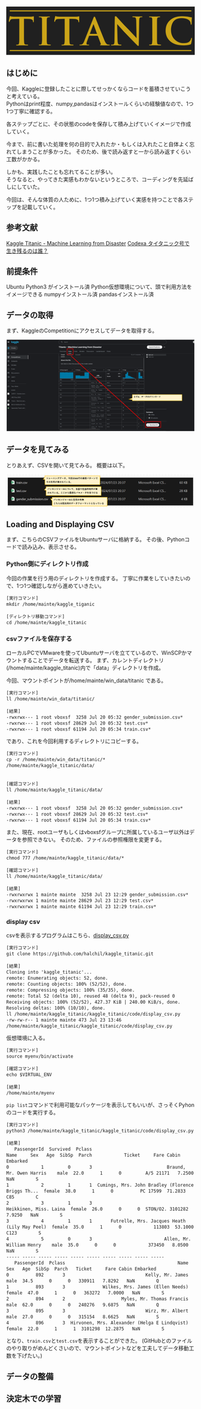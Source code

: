 ![logo](./fig/titanic-logo.png)

## はじめに

今回、Kaggleに登録したことに際してせっかくならコードを蓄積させていこうと考えている。  
Pythonはprint程度、numpy,pandasはインストールくらいの経験値なので、1つ1つ丁寧に確認する。

各ステップごとに、その状態のcodeを保存して積み上げていくイメージで作成していく。

今まで、前に書いた処理を何の目的で入れたか・もしくは入れたこと自体よく忘れてしまうことが多かった。
そのため、後で読み返すと一から読み返すくらい工数がかかる。

しかも、実践したことも忘れてることが多い。  
そうなると、やってきた実感もわかないというところで、コーディングを先延ばしにしていた。

今回は、そんな体質の人ために、1つ1つ積み上げていく実感を持つことで各ステップを記載していく。
## 参考文献
[Kaggle Titanic - Machine Learning from Disaster](https://www.kaggle.com/competitions/titanic)
[Codexa タイタニック号で生き残るのは誰？](https://www.codexa.net/kaggle-titanic-beginner/)

## 前提条件
Ubuntu
Python3 がインストール済
Python仮想環境について、頭で利用方法をイメージできる
numpyインストール済
pandasインストール済

## データの取得
まず、KaggleのCompetitionにアクセスしてデータを取得する。  

![logo](./fig/fig1.png)

## データを見てみる
とりあえず、CSVを開いて見てみる。
概要は以下。  

![logo](./fig/fig2.png)

## Loading and Displaying CSV
まず、こちらのCSVファイルをUbuntuサーバに格納する。
その後、Pythonコードで読み込み、表示させる。

### Python側にディレクトリ作成
今回の作業を行う用のディレクトリを作成する。
丁寧に作業をしていきたいので、1つ1つ確認しながら進めていきたい。

```
[実行コマンド]
mkdir /home/mainte/kaggle_tiganic

[ディレクトリ移動コマンド]
cd /home/mainte/kaggle_titanic
```

### csvファイルを保存する
ローカルPCでVMwareを使ってUbuntuサーバを立てているので、WinSCPかマウントすることでデータを転送する。
まず、カレントディレクトリ(/home/mainte/kaggle_titanic)内で「data」ディレクトリを作成。

今回、マウントポイントが/home/mainte/win_data/titanic である。
```
[実行コマンド]
ll /home/mainte/win_data/titanic/

[結果]
-rwxrwx--- 1 root vboxsf  3258 Jul 20 05:32 gender_submission.csv*
-rwxrwx--- 1 root vboxsf 28629 Jul 20 05:32 test.csv*
-rwxrwx--- 1 root vboxsf 61194 Jul 20 05:34 train.csv*
```
であり、これを今回利用するディレクトリにコピーする。

```
[実行コマンド]
cp -r /home/mainte/win_data/titanic/* /home/mainte/kaggle_titanic/data/


[確認コマンド]
ll /home/mainte/kaggle_titanic/data/

[結果]
-rwxrwx--- 1 root vboxsf  3258 Jul 20 05:32 gender_submission.csv*
-rwxrwx--- 1 root vboxsf 28629 Jul 20 05:32 test.csv*
-rwxrwx--- 1 root vboxsf 61194 Jul 20 05:34 train.csv*
```

また、現在、rootユーザもしくはvboxsfグループに所属しているユーザ以外はデータを参照できない。
そのため、ファイルの参照権限を変更する。
```
[実行コマンド]
chmod 777 /home/mainte/kaggle_titanic/data/*

[確認コマンド]
ll /home/mainte/kaggle_titanic/data/

[結果]
-rwxrwxrwx 1 mainte mainte  3258 Jul 23 12:29 gender_submission.csv*
-rwxrwxrwx 1 mainte mainte 28629 Jul 23 12:29 test.csv*
-rwxrwxrwx 1 mainte mainte 61194 Jul 23 12:29 train.csv*

```

### display csv

csvを表示するプログラムはこちら、[display_csv.py](./code/display_csv.py)

```
[実行コマンド]
git clone https://github.com/halchil/kaggle_titanic.git

[結果]
Cloning into 'kaggle_titanic'...
remote: Enumerating objects: 52, done.
remote: Counting objects: 100% (52/52), done.
remote: Compressing objects: 100% (35/35), done.
remote: Total 52 (delta 10), reused 48 (delta 9), pack-reused 0
Receiving objects: 100% (52/52), 427.37 KiB | 240.00 KiB/s, done.
Resolving deltas: 100% (10/10), done.
ll /home/mainte/kaggle_titanic/kaggle_titanic/code/display_csv.py 
-rw-rw-r-- 1 mainte mainte 473 Jul 23 13:46 /home/mainte/kaggle_titanic/kaggle_titanic/code/display_csv.py
```
仮想環境に入る。

```
[実行コマンド]
source myenv/bin/activate

[確認コマンド]
echo $VIRTUAL_ENV

[結果]
/home/mainte/myenv

```
`pip list`コマンドで利用可能なパッケージを表示してもいいが、さっそくPyhonのコードを実行する。

```
[実行コマンド]
python3 /home/mainte/kaggle_titanic/kaggle_titanic/code/display_csv.py 

[結果]
   PassengerId  Survived  Pclass                                               Name     Sex   Age  SibSp  Parch            Ticket     Fare Cabin Embarked
0            1         0       3                            Braund, Mr. Owen Harris    male  22.0      1      0         A/5 21171   7.2500   NaN        S
1            2         1       1  Cumings, Mrs. John Bradley (Florence Briggs Th...  female  38.0      1      0          PC 17599  71.2833   C85        C
2            3         1       3                             Heikkinen, Miss. Laina  female  26.0      0      0  STON/O2. 3101282   7.9250   NaN        S
3            4         1       1       Futrelle, Mrs. Jacques Heath (Lily May Peel)  female  35.0      1      0            113803  53.1000  C123        S
4            5         0       3                           Allen, Mr. William Henry    male  35.0      0      0            373450   8.0500   NaN        S
----- ----- ----- ----- ----- ----- ----- ----- ----- -----
   PassengerId  Pclass                                          Name     Sex   Age  SibSp  Parch   Ticket     Fare Cabin Embarked
0          892       3                              Kelly, Mr. James    male  34.5      0      0   330911   7.8292   NaN        Q
1          893       3              Wilkes, Mrs. James (Ellen Needs)  female  47.0      1      0   363272   7.0000   NaN        S
2          894       2                     Myles, Mr. Thomas Francis    male  62.0      0      0   240276   9.6875   NaN        Q
3          895       3                              Wirz, Mr. Albert    male  27.0      0      0   315154   8.6625   NaN        S
4          896       3  Hirvonen, Mrs. Alexander (Helga E Lindqvist)  female  22.0      1      1  3101298  12.2875   NaN        S
```
となり、`train.csv`と`test.csv`を表示することができた。
(GitHubとのファイルのやり取りがめんどくさいので、マウントポイントなどを工夫してデータ移動工数を下げたい。)

## データの整備

## 決定木での学習

